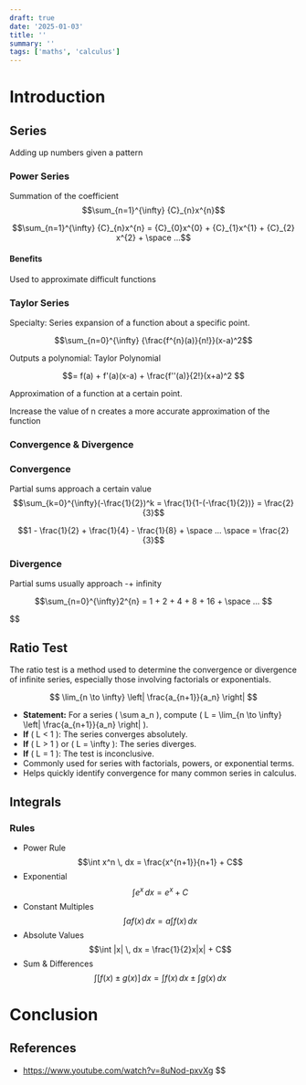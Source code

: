 ```yaml
---
draft: true
date: '2025-01-03'
title: ''
summary: ''
tags: ['maths', 'calculus']
---
```


# Introduction

## Series

Adding up numbers given a pattern

### Power Series

Summation of the coefficient
$$\sum_{n=1}^{\infty}  {C}_{n}x^{n}$$

$$\sum_{n=1}^{\infty}  {C}_{n}x^{n} = {C}_{0}x^{0} + {C}_{1}x^{1} + {C}_{2} x^{2} + \space ...$$

#### Benefits

Used to approximate difficult functions

### Taylor Series

Specialty: Series expansion of a function about a specific point.

$$\sum_{n=0}^{\infty}  {\frac{f^{n}(a)}{n!}}(x-a)^2$$

Outputs a polynomial: Taylor Polynomial

$$= f(a) + f'(a)(x-a) + \frac{f''(a)}{2!}(x+a)^2 $$

Approximation of a function at a certain point.

Increase the value of n creates a more accurate approximation of the function

### Convergence & Divergence

### Convergence

Partial sums approach a certain value
$$\sum_{k=0}^{\infty}(-\frac{1}{2})^k = \frac{1}{1-(-\frac{1}{2})} = \frac{2}{3}$$

$$1 - \frac{1}{2} + \frac{1}{4} - \frac{1}{8} + \space ... \space = \frac{2}{3}$$

### Divergence

Partial sums usually approach -+ infinity

$$\sum_{n=0}^{\infty}2^{n} = 1 + 2 + 4 + 8 + 16 + \space ... $$

$$


## Ratio Test

The ratio test is a method used to determine the convergence or divergence of infinite series, especially those involving factorials or exponentials.

$$
\lim_{n \to \infty} \left| \frac{a_{n+1}}{a_n} \right|
$$


- **Statement:** For a series \( \sum a_n \), compute \( L = \lim_{n \to \infty} \left| \frac{a_{n+1}}{a_n} \right| \).
- **If** \( L < 1 \): The series converges absolutely.
- **If** \( L > 1 \) or \( L = \infty \): The series diverges.
- **If** \( L = 1 \): The test is inconclusive.
- Commonly used for series with factorials, powers, or exponential terms.
- Helps quickly identify convergence for many common series in calculus.

## Integrals

### Rules
- Power Rule
  $$\int x^n \, dx = \frac{x^{n+1}}{n+1} + C$$
- Exponential
  $$\int e^{x} \, dx = e^{x} + C$$
- Constant Multiples
  $$\int a f(x) \, dx = a \int f(x) \, dx$$
- Absolute Values
  $$\int |x| \, dx = \frac{1}{2}x|x| + C$$
- Sum & Differences
  $$\int [f(x) \pm g(x)] \, dx = \int f(x) \, dx \pm \int g(x) \, dx$$


# Conclusion

## References
- https://www.youtube.com/watch?v=8uNod-pxvXg
$$
